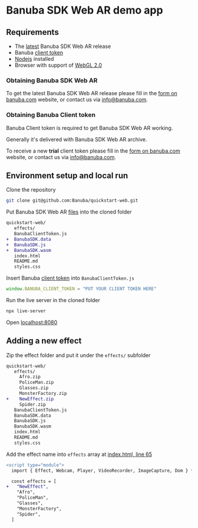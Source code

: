# Banuba SDK Web AR demo app

## Requirements

- The [latest](#obtaining-banuba-sdk-web-ar) Banuba SDK Web AR release
- Banuba [client token](#obtaining-banuba-client-token)
- [Nodejs](https://nodejs.org/en/) installed
- Browser with support of [WebGL 2.0](https://caniuse.com/#feat=webgl2)

### Obtaining Banuba SDK Web AR

To get the latest Banuba SDK Web AR release please fill in the [form on banuba.com](https://www.banuba.com/face-filters-sdk) website, or contact us via [info@banuba.com](mailto:info@banuba.com).

### Obtaining Banuba Client token

Banuba Client token is required to get Banuba SDK Web AR working.

Generally it's delivered with Banuba SDK Web AR archive.

To receive a new **trial** client token please fill in the [form on banuba.com](https://www.banuba.com/face-filters-sdk) website, or contact us via [info@banuba.com](mailto:info@banuba.com).

## Environment setup and local run

Clone the repository

```sh
git clone git@github.com:Banuba/quickstart-web.git
```

Put Banuba SDK Web AR [files](#obtaining-banuba-sdk-web-ar) into the cloned folder

```diff
quickstart-web/
   effects/
   BanubaClientToken.js
+  BanubaSDK.data
+  BanubaSDK.js
+  BanubaSDK.wasm
   index.html
   README.md
   styles.css
```

Insert Banuba [client token](#obtaining-banuba-client-token) into `BanubaClientToken.js`

```js
window.BANUBA_CLIENT_TOKEN = "PUT YOUR CLIENT TOKEN HERE"
```

Run the live server in the cloned folder
```sh
npx live-server
```

Open [localhost:8080](http://localhost:8080)

## Adding a new effect

Zip the effect folder and put it under the `effects/` subfolder
```diff
quickstart-web/
   effects/
     Afro.zip
     PoliceMan.zip
     Glasses.zip
     MonsterFactory.zip
+    NewEffect.zip
     Spider.zip
   BanubaClientToken.js
   BanubaSDK.data
   BanubaSDK.js
   BanubaSDK.wasm
   index.html
   README.md
   styles.css
```

Add the effect name into `effects` array at [index.html, line 65](/index.html#L65)

```diff
<script type="module">
  import { Effect, Webcam, Player, VideoRecorder, ImageCapture, Dom } from "./BanubaSDK.js"

  const effects = [
+   "NewEffect",
    "Afro",
    "PoliceMan",
    "Glasses",
    "MonsterFactory",
    "Spider",
  ]
```